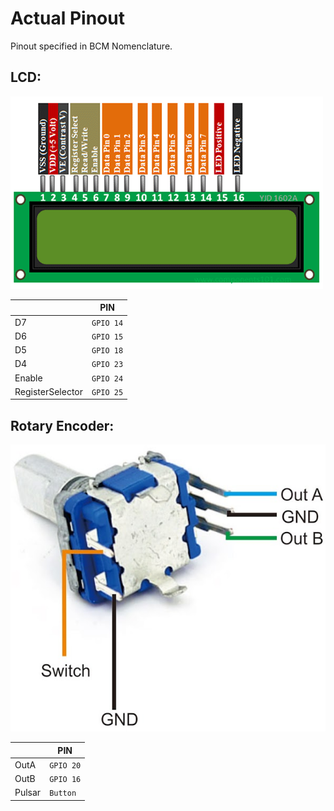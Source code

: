 # Actual Pinout
Pinout specified in BCM Nomenclature.

## LCD:
![LCD](./lcd_schem.png)

|                |PIN                            |
|----------------|-------------------------------|
|D7								|`GPIO 14`            |
|D6								|`GPIO 15`            |
|D5								|`GPIO 18`|
|D4								|`GPIO 23`|
|Enable								|`GPIO 24`|
|RegisterSelector								|`GPIO 25`|




## Rotary Encoder:
![Rotary](./rotary_schem.png)

|                |PIN                            |
|----------------|-------------------------------|
|OutA								|`GPIO 20`|
|OutB								|`GPIO 16`|
|Pulsar								|`Button`|